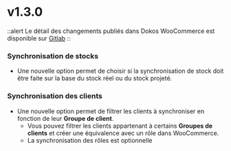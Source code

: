 # v1.3.0

::alert
Le détail des changements publiés dans Dokos WooCommerce est disponible sur [Gitlab](https://gitlab.com/dokos/dokos-woocommerce/-/releases/v1.3.0)
::

### Synchronisation de stocks

- Une nouvelle option permet de choisir si la synchronisation de stock doit être faite sur la base du stock réel ou du stock projeté.  


### Synchronisation des clients

- Une nouvelle option permet de filtrer les clients à synchroniser en fonction de leur **Groupe de client**.
  - Vous pouvez filtrer les clients appartenant à certains **Groupes de clients** et créer une équivalence avec un rôle dans WooCommerce.  
  - La synchronisation des rôles est optionnelle  